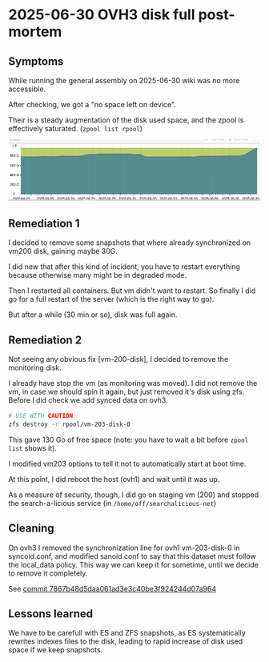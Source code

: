 # 2025-06-30 OVH3 disk full post-mortem

## Symptoms

While running the general assembly on 2025-06-30 wiki was no more accessible.

After checking, we got a "no space left on device".

Their is a steady augmentation of the disk used space, and the zpool is effectively saturated. (`zpool list rpool`)

![disk augmentation graph on proxmox interface](./media/2025-06-30-19-04-28-ovh1-graph-disk-full.png "disk augmentation graph on proxmox interface")

## Remediation 1

I decided to remove some snapshots that where already synchronized on vm200 disk, gaining maybe 30G.

I did new that after this kind of incident, you have to restart everything because otherwise many might be in degraded mode.

Then I restarted all containers. But vm didn't want to restart. So finally I did go for a full restart of the server (which is the right way to go).

But after a while (30 min or so), disk was full again.

## Remediation 2

Not seeing any obvious fix [vm-200-disk], I decided to remove the monitoring disk.

I already have stop the vm (as monitoring was moved).
I did not remove the vm, in case we should spin it again,
but just removed it's disk using zfs.
Before I did check we add synced data on ovh3.
```bash
# USE WITH CAUTION
zfs destroy -r rpool/vm-203-disk-0
```
This gave 130 Go of free space (note: you have to wait a bit before `zpool list` shows it).

I modified vm203 options to tell it not to automatically start at boot time.

At this point, I did reboot the host (ovh1) and wait until it was up.

As a measure of security, though, I did go on staging vm (200) and stopped the search-a-licious service (in `/home/off/searchalicious-net`)

[^vm-200-disk]: I did list the snapshot of vm-200-disk-2
  and did not find a big variation but this was the wrong disk to check…
  for historical reasons, the disk with data is vm-200-disk-0 instead.
  If I would have checked the right disk I might have been able to remove more snapshots and recover disk space.

## Cleaning 

On ovh3 I removed the synchronization line for ovh1 vm-203-disk-0 in syncoid.conf, and modified sanoid.conf to say that this dataset must follow the local_data policy.
This way we can keep it for sometime, until we decide to remove it completely.

See [commit 7867b48d5daa061ad3e3c40be3f924244d07a964](https://github.com/openfoodfacts/openfoodfacts-infrastructure/commit/7867b48d5daa061ad3e3c40be3f924244d07a964)

## Lessons learned

We have to be carefull with ES and ZFS snapshots, as ES systematically rewrites indexes files to the disk,
leading to rapid increase of disk used space if we keep snapshots.
